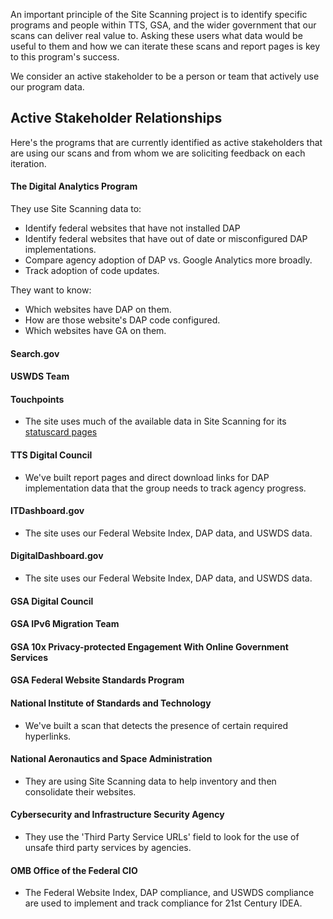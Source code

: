 An important principle of the Site Scanning project is to identify specific programs and people within TTS, GSA, and the wider government that our scans can deliver real value to.  Asking these users what data would be useful to them and how we can iterate these scans and report pages is key to this program's success.  

We consider an active stakeholder to be a person or team that actively use our program data.  

## Active Stakeholder Relationships

Here's the programs that are currently identified as active stakeholders that are using our scans and from whom we are soliciting feedback on each iteration.   

#### The Digital Analytics Program 

They use Site Scanning data to:
- Identify federal websites that have not installed DAP
- Identify federal websites that have out of date or misconfigured DAP implementations.
- Compare agency adoption of DAP vs. Google Analytics more broadly.
- Track adoption of code updates.  

They want to know:  
- Which websites have DAP on them.  
- How are those website's DAP code configured.
- Which websites have GA on them.  


#### Search.gov 



#### USWDS Team 


#### Touchpoints
* The site uses much of the available data in Site Scanning for its [statuscard pages](https://touchpoints.app.cloud.gov/admin/websites/252/statuscard)

#### TTS Digital Council

* We've built report pages and direct download links for DAP implementation data that the group needs to track agency progress.  

#### ITDashboard.gov

* The site uses our Federal Website Index, DAP data, and USWDS data.  

#### DigitalDashboard.gov

* The site uses our Federal Website Index, DAP data, and USWDS data.  

#### GSA Digital Council 


#### GSA IPv6 Migration Team


#### GSA 10x Privacy-protected Engagement With Online Government Services 

#### GSA Federal Website Standards Program 

#### National Institute of Standards and Technology
* We've built a scan that detects the presence of certain required hyperlinks.  

#### National Aeronautics and Space Administration
* They are using Site Scanning data to help inventory and then consolidate their websites.

#### Cybersecurity and Infrastructure Security Agency
* They use the 'Third Party Service URLs' field to look for the use of unsafe third party services by agencies.  

#### OMB Office of the Federal CIO
* The Federal Website Index, DAP compliance, and USWDS compliance are used to implement and track compliance for 21st Century IDEA. 

